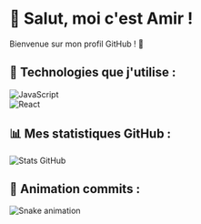 # 👋 Salut, moi c'est Amir !  
Bienvenue sur mon profil GitHub ! 🚀  

## 🔧 Technologies que j'utilise :  
![JavaScript](https://img.shields.io/badge/JavaScript-F7DF1E?style=for-the-badge&logo=javascript&logoColor=black)  
![React](https://img.shields.io/badge/React-20232A?style=for-the-badge&logo=react&logoColor=61DAFB)  

## 📊 Mes statistiques GitHub :  
![Stats GitHub](https://github-readme-stats.vercel.app/api?username=Amir42&show_icons=true&theme=radical)  

## 🐍 Animation commits :  
![Snake animation](https://github.com/Amir42/Amir42/blob/output/github-contribution-grid-snake.svg)
